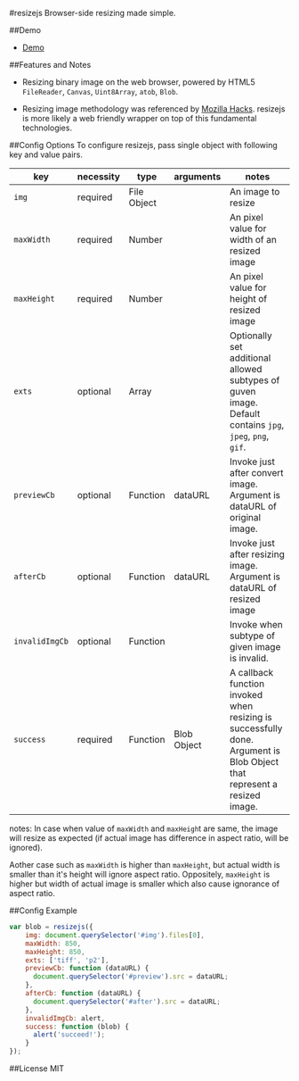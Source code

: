 #resizejs
Browser-side resizing made simple.

##Demo
- [Demo](https://hiun.github.io/resizejs)

##Features and Notes
- Resizing binary image on the web browser, powered by HTML5 `FileReader`, `Canvas`, `Uint8Array`, `atob`, `Blob`.

- Resizing image methodology was referenced by [Mozilla Hacks](https://hacks.mozilla.org/2011/01/how-to-develop-a-html5-image-uploader/). resizejs is more likely a web friendly wrapper on top of this fundamental technologies.

##Config Options
To configure resizejs, pass single object with following key and value pairs.

key | necessity | type | arguments | notes
----|-----------|------|-----------|------------
`img` | required | File Object || An image to resize
`maxWidth` | required | Number || An pixel value for width of an resized image
`maxHeight` | required | Number || An pixel value for height of resized image
`exts` | optional | Array || Optionally set additional allowed subtypes of guven image. Default contains `jpg`, `jpeg`, `png`, `gif`.
`previewCb` | optional | Function | dataURL | Invoke just after convert image. Argument is dataURL of original image.
`afterCb` | optional | Function | dataURL | Invoke just after resizing image. Argument is dataURL of resized image
`invalidImgCb` | optional | Function | | Invoke when subtype of given image is invalid.
`success` | required | Function | Blob Object | A callback function invoked when resizing is successfully done. Argument is Blob Object that represent a resized image.

notes: In case when value of `maxWidth` and `maxHeigh`t are same, the image will resize as expected (if actual image has difference in aspect ratio, will be ignored). 

Aother case such as `maxWidth` is higher than `maxHeight`, but actual width is smaller than it's height will ignore aspect ratio. Oppositely, `maxHeight` is higher but width of actual image is smaller which also cause ignorance of aspect ratio.


##Config Example
```javascript
var blob = resizejs({
    img: document.querySelector('#img').files[0],
    maxWidth: 850,
    maxHeight: 850,
    exts: ['tiff', 'p2'],
    previewCb: function (dataURL) {
      document.querySelector('#preview').src = dataURL;
    },
    afterCb: function (dataURL) {
      document.querySelector('#after').src = dataURL;
    },
    invalidImgCb: alert,
    success: function (blob) {
      alert('succeed!');
    }
});
```

##License
MIT
